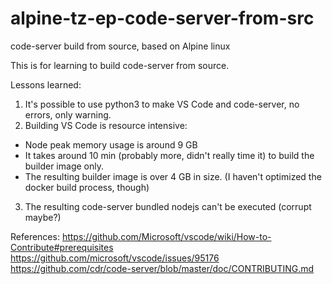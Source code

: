 # alpine-tz-ep-code-server-from-src
code-server build from source, based on Alpine linux

This is for learning to build code-server from source.

Lessons learned:
1. It's possible to use python3 to make VS Code and code-server, no errors, only warning.
2. Building VS Code is resource intensive:
- Node peak memory usage is around 9 GB
- It takes around 10 min (probably more, didn't really time it) to build the builder image only.
- The resulting builder image is over 4 GB in size. (I haven't optimized the docker build process, though)
3. The resulting code-server bundled nodejs can't be executed (corrupt maybe?)

References:
https://github.com/Microsoft/vscode/wiki/How-to-Contribute#prerequisites  
https://github.com/microsoft/vscode/issues/95176
https://github.com/cdr/code-server/blob/master/doc/CONTRIBUTING.md
